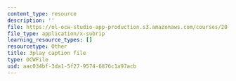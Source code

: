 ```yaml
---
content_type: resource
description: ''
file: https://ol-ocw-studio-app-production.s3.amazonaws.com/courses/20-219-becoming-the-next-bill-nye-writing-and-hosting-the-educational-show-january-iap-2015/aac034bf3da15f2795746876c1a97acb_qkkI9Z9tKvo.vtt
file_type: application/x-subrip
learning_resource_types: []
resourcetype: Other
title: 3play caption file
type: OCWFile
uid: aac034bf-3da1-5f27-9574-6876c1a97acb
---
```

